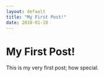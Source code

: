```yaml
---
layout: default
title: "My First Post!"
date: 2018-01-18
---
```


# My First Post!

This is my very first post; how special.
